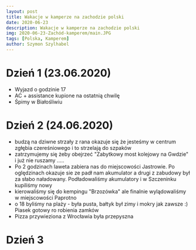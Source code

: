 ```yaml
---
layout: post
title: Wakacje w kamperze na zachodzie polski
date: 2020-06-23
description: Wakacje w kamperze na zachodzie polski
img: 2020-06-23-Zachód-kamperem/main.JPG
tags: [Polska, Kamperem]
author: Szymon Szylhabel
---
```


<script>
  mapPath ="{{site.baseurl}}/data/2020-06-23-Zachód-kamperem/map.json"
</script>

# Dzień 1 (23.06.2020)
- Wyjazd o godzinie 17
- AC + assistance kupione na ostatnią chwilę
- Śpimy w Białośliwiu

# Dzień 2 (24.06.2020)
- budzą na dziwne strzały z rana okazuje się że jesteśmy w centrum zgłębia czereśniowego i to strzelają do szpaków
- zatrzymujemy się żeby obejrzeć "Zabytkowy most kolejowy na Gwdzie" i już nie ruszamy .....
- Po 2 godzinach laweta zabiera nas do miejscowości Jastrowie. Po oględzinach okazuje sie ze padł nam akumulator a drugi z zabudowy był za słabo naładowany. Podładowaliśmy akumulatory i w Szczeninku kupiliśmy nowy
- kierowaliśmy się do kempingu "Brzozówka" ale finalnie wylądowaliśmy w miejscowości Paprotno
- o 18 byliśmy na plaży - była pusta, bałtyk był zimy i mokry jak zawsze :) Piasek gotowy ro robienia zamków 
- Pizza przywieziona z Wrocławia była przepyszna

# Dzień 3
